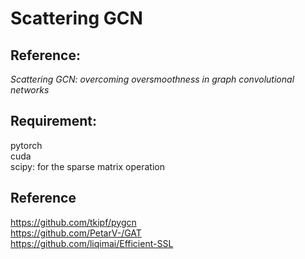 # Scattering GCN

## Reference:
*Scattering GCN: overcoming oversmoothness in graph convolutional networks*




## Requirement:
pytorch\
cuda\
scipy: for the sparse matrix operation 

## Reference
https://github.com/tkipf/pygcn  \
https://github.com/PetarV-/GAT \
https://github.com/liqimai/Efficient-SSL
